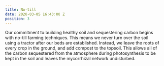 ```yaml
---
title: No-till
date: 2020-03-05 16:43:00 Z
position: 3
---
```


Our commitment to building healthy soil and sequestering carbon begins with no-till farming techniques. This means we never turn over the soil using a tractor after our beds are established. Instead, we leave the roots of every crop in the ground, and add compost to the topsoil. This allows all of the carbon sequestered from the atmosphere during photosynthesis to be kept in the soil and leaves the mycorrhizal network undisturbed.